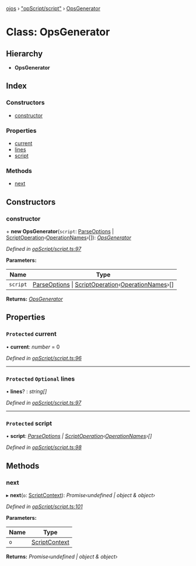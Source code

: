 [ojos](../README.md) › ["opScript/script"](../modules/_opscript_script_.md) › [OpsGenerator](_opscript_script_.opsgenerator.md)

# Class: OpsGenerator

## Hierarchy

* **OpsGenerator**

## Index

### Constructors

* [constructor](_opscript_script_.opsgenerator.md#constructor)

### Properties

* [current](_opscript_script_.opsgenerator.md#protected-current)
* [lines](_opscript_script_.opsgenerator.md#protected-optional-lines)
* [script](_opscript_script_.opsgenerator.md#protected-script)

### Methods

* [next](_opscript_script_.opsgenerator.md#next)

## Constructors

###  constructor

\+ **new OpsGenerator**(`script`: [ParseOptions](../interfaces/_opscript_types_.parseoptions.md) | [ScriptOperation](../modules/_opscript_types_.md#scriptoperation)‹[OperationNames](../enums/_op_metadata_.operationnames.md)›[]): *[OpsGenerator](_opscript_script_.opsgenerator.md)*

*Defined in [opScript/script.ts:97](https://github.com/cancerberoSgx/mirada/blob/3544b58/ojos/src/opScript/script.ts#L97)*

**Parameters:**

Name | Type |
------ | ------ |
`script` | [ParseOptions](../interfaces/_opscript_types_.parseoptions.md) &#124; [ScriptOperation](../modules/_opscript_types_.md#scriptoperation)‹[OperationNames](../enums/_op_metadata_.operationnames.md)›[] |

**Returns:** *[OpsGenerator](_opscript_script_.opsgenerator.md)*

## Properties

### `Protected` current

• **current**: *number* = 0

*Defined in [opScript/script.ts:96](https://github.com/cancerberoSgx/mirada/blob/3544b58/ojos/src/opScript/script.ts#L96)*

___

### `Protected` `Optional` lines

• **lines**? : *string[]*

*Defined in [opScript/script.ts:97](https://github.com/cancerberoSgx/mirada/blob/3544b58/ojos/src/opScript/script.ts#L97)*

___

### `Protected` script

• **script**: *[ParseOptions](../interfaces/_opscript_types_.parseoptions.md) | [ScriptOperation](../modules/_opscript_types_.md#scriptoperation)‹[OperationNames](../enums/_op_metadata_.operationnames.md)›[]*

*Defined in [opScript/script.ts:98](https://github.com/cancerberoSgx/mirada/blob/3544b58/ojos/src/opScript/script.ts#L98)*

## Methods

###  next

▸ **next**(`o`: [ScriptContext](../interfaces/_opscript_types_.scriptcontext.md)): *Promise‹undefined | object & object›*

*Defined in [opScript/script.ts:101](https://github.com/cancerberoSgx/mirada/blob/3544b58/ojos/src/opScript/script.ts#L101)*

**Parameters:**

Name | Type |
------ | ------ |
`o` | [ScriptContext](../interfaces/_opscript_types_.scriptcontext.md) |

**Returns:** *Promise‹undefined | object & object›*
